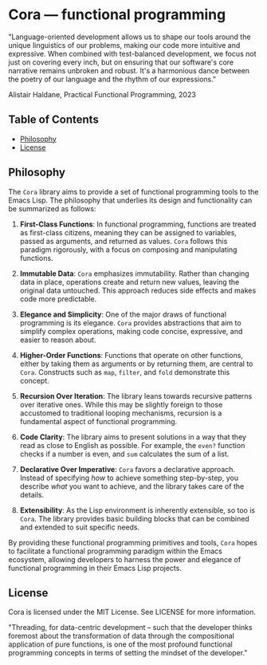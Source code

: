 # Cora — functional programming

"Language-oriented development allows us to shape our tools around the unique linguistics of our problems, making our code more intuitive and expressive. When combined with test-balanced development, we focus not just on covering every inch, but on ensuring that our software's core narrative remains unbroken and robust. It's a harmonious dance between the poetry of our language and the rhythm of our expressions."

Alistair Haldane, Practical Functional Programming, 2023


## Table of Contents

- [Philosophy](#philosophy)
- [License](#license)


## Philosophy

The `Cora` library aims to provide a set of functional programming tools to the Emacs Lisp. The philosophy that underlies its design and functionality can be summarized as follows:

1. **First-Class Functions**: In functional programming, functions are treated as first-class citizens, meaning they can be assigned to variables, passed as arguments, and returned as values. `Cora` follows this paradigm rigorously, with a focus on composing and manipulating functions.

2. **Immutable Data**: `Cora` emphasizes immutability. Rather than changing data in place, operations create and return new values, leaving the original data untouched. This approach reduces side effects and makes code more predictable.

3. **Elegance and Simplicity**: One of the major draws of functional programming is its elegance. `Cora` provides abstractions that aim to simplify complex operations, making code concise, expressive, and easier to reason about.

4. **Higher-Order Functions**: Functions that operate on other functions, either by taking them as arguments or by returning them, are central to `Cora`. Constructs such as `map`, `filter`, and `fold` demonstrate this concept.

5. **Recursion Over Iteration**: The library leans towards recursive patterns over iterative ones. While this may be slightly foreign to those accustomed to traditional looping mechanisms, recursion is a fundamental aspect of functional programming.

6. **Code Clarity**: The library aims to present solutions in a way that they read as close to English as possible. For example, the `even?` function checks if a number is even, and `sum` calculates the sum of a list.

7. **Declarative Over Imperative**: `Cora` favors a declarative approach. Instead of specifying _how_ to achieve something step-by-step, you describe _what_ you want to achieve, and the library takes care of the details.

8. **Extensibility**: As the Lisp environment is inherently extensible, so too is `Cora`. The library provides basic building blocks that can be combined and extended to suit specific needs.

By providing these functional programming primitives and tools, `Cora` hopes to facilitate a functional programming paradigm within the Emacs ecosystem, allowing developers to harness the power and elegance of functional programming in their Emacs Lisp projects.


## License
Cora is licensed under the MIT License. See LICENSE for more information.


"Threading, for data-centric development – such that the developer thinks foremost about the transformation of data through the compositional application of pure functions, is one of the most profound functional programming concepts in terms of setting the mindset of the developer."
